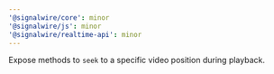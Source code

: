 ```yaml
---
'@signalwire/core': minor
'@signalwire/js': minor
'@signalwire/realtime-api': minor
---
```


Expose methods to `seek` to a specific video position during playback.
